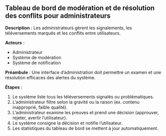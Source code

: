 ## Tableau de bord de modération et de résolution des conflits pour administrateurs

**Description** :
Les administrateurs gèrent les signalements, les téléversements marqués et les conflits entre utilisateurs.

**Acteurs** :

* Administrateur
* Système de modération
* Système de notification

**Préambule** :
Une interface d’administration doit permettre un examen et une résolution efficaces des alertes du système.

**Étapes** :

1. Le système liste tous les téléversements signalés ou problématiques.
2. L’administrateur filtre selon la gravité ou la raison (ex. contenu inapproprié, faible qualité).
3. L’administrateur examine les preuves et prend une décision (approuver, rejeter, avertir l’utilisateur).
4. Le système consigne la décision et notifie l’utilisateur.
5. Les statistiques du tableau de bord se mettent à jour automatiquement.
